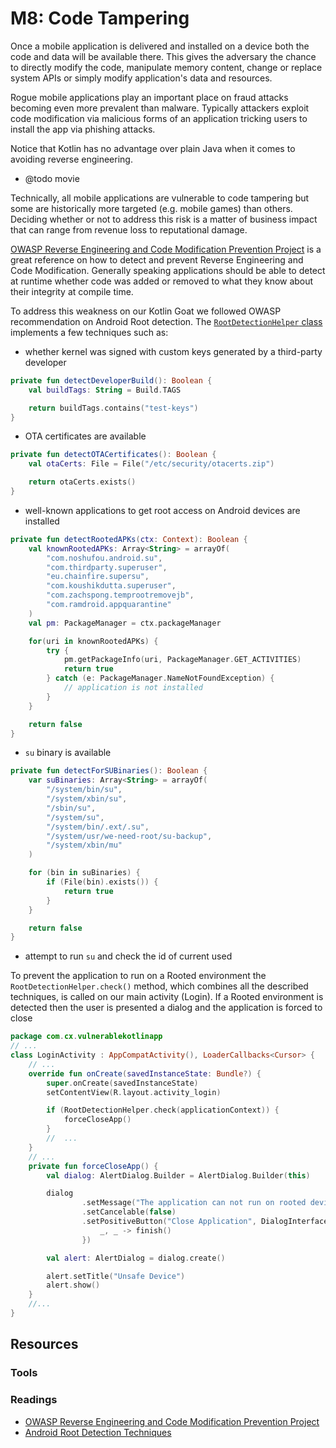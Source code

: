 M8: Code Tampering
==================

Once a mobile application is delivered and installed on a device both the code
and data will be available there. This gives the adversary the chance to
directly modify the code, manipulate memory content, change or replace system
APIs or simply modify application's data and resources.

Rogue mobile applications play an important place on fraud attacks becoming even
more prevalent than malware. Typically attackers exploit code modification via
malicious forms of an application tricking users to install the app via phishing
attacks.

Notice that Kotlin has no advantage over plain Java when it comes to avoiding
reverse engineering.

* @todo movie

Technically, all mobile applications are vulnerable to code tampering but some
are historically more targeted (e.g. mobile games) than others. Deciding whether
or not to address this risk is a matter of business impact that can range from
revenue loss to reputational damage.

[OWASP Reverse Engineering and Code Modification Prevention Project][1] is a
great reference on how to detect and prevent Reverse Engineering and Code
Modification. Generally speaking applications should be able to detect at
runtime whether code was added or removed to what they know about their
integrity at compile time.

To address this weakness on our Kotlin Goat we followed OWASP recommendation on
Android Root detection. The [`RootDetectionHelper` class][3] implements a few
techniques such as:

* whether kernel was signed with custom keys generated by a third-party
  developer
```kotlin
private fun detectDeveloperBuild(): Boolean {
    val buildTags: String = Build.TAGS

    return buildTags.contains("test-keys")
}
```
* OTA certificates are available
```kotlin
private fun detectOTACertificates(): Boolean {
    val otaCerts: File = File("/etc/security/otacerts.zip")

    return otaCerts.exists()
}
```
* well-known applications to get root access on Android devices are installed
```kotlin
private fun detectRootedAPKs(ctx: Context): Boolean {
    val knownRootedAPKs: Array<String> = arrayOf(
        "com.noshufou.android.su",
        "com.thirdparty.superuser",
        "eu.chainfire.supersu",
        "com.koushikdutta.superuser",
        "com.zachspong.temprootremovejb",
        "com.ramdroid.appquarantine"
    )
    val pm: PackageManager = ctx.packageManager

    for(uri in knownRootedAPKs) {
        try {
            pm.getPackageInfo(uri, PackageManager.GET_ACTIVITIES)
            return true
        } catch (e: PackageManager.NameNotFoundException) {
            // application is not installed
        }
    }

    return false
}
```
* `su` binary is available
```kotlin
private fun detectForSUBinaries(): Boolean {
    var suBinaries: Array<String> = arrayOf(
        "/system/bin/su",
        "/system/xbin/su",
        "/sbin/su",
        "/system/su",
        "/system/bin/.ext/.su",
        "/system/usr/we-need-root/su-backup",
        "/system/xbin/mu"
    )

    for (bin in suBinaries) {
        if (File(bin).exists()) {
            return true
        }
    }

    return false
}
```
* attempt to run `su` and check the id of current used

To prevent the application to run on a Rooted environment the
`RootDetectionHelper.check()` method, which combines all the described
techniques, is called on our main activity (Login). If a Rooted environment is
detected then the user is presented a dialog and the application is forced to
close

```kotlin
package com.cx.vulnerablekotlinapp
// ...
class LoginActivity : AppCompatActivity(), LoaderCallbacks<Cursor> {
    // ...
    override fun onCreate(savedInstanceState: Bundle?) {
        super.onCreate(savedInstanceState)
        setContentView(R.layout.activity_login)

        if (RootDetectionHelper.check(applicationContext)) {
            forceCloseApp()
        }
        //  ...
    }
    // ...
    private fun forceCloseApp() {
        val dialog: AlertDialog.Builder = AlertDialog.Builder(this)

        dialog
                .setMessage("The application can not run on rooted devices")
                .setCancelable(false)
                .setPositiveButton("Close Application", DialogInterface.OnClickListener {
                    _, _ -> finish()
                })

        val alert: AlertDialog = dialog.create()

        alert.setTitle("Unsafe Device")
        alert.show()
    }
    //...
}
```

## Resources

### Tools

### Readings

* [OWASP Reverse Engineering and Code Modification Prevention Project][1]
* [Android Root Detection Techniques][2]

[1]: https://www.owasp.org/index.php/OWASP_Reverse_Engineering_and_Code_Modification_Prevention_Project
[2]: https://blog.netspi.com/android-root-detection-techniques/
[3]: http://vps372134.ovh.net:3000/paulo/kotlin-goat/src/feature/m8-code-tampering/packages/clients/android/app/src/main/java/com/cx/vulnerablekotlinapp/helpers/RootDetectionHelper.kt
